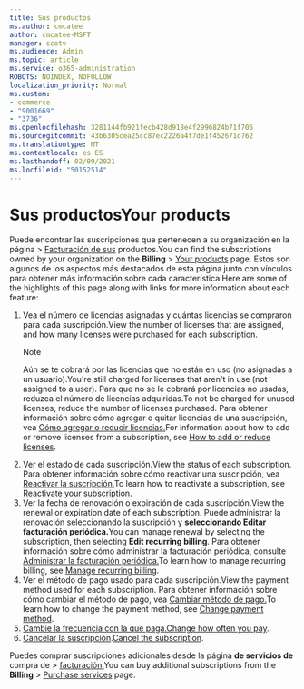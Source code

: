 ```yaml
---
title: Sus productos
ms.author: cmcatee
author: cmcatee-MSFT
manager: scotv
ms.audience: Admin
ms.topic: article
ms.service: o365-administration
ROBOTS: NOINDEX, NOFOLLOW
localization_priority: Normal
ms.custom:
- commerce
- "9001669"
- "3736"
ms.openlocfilehash: 3281144fb921fecb428d918e4f2996824b71f706
ms.sourcegitcommit: 43b6305cea25cc87ec2226a4f7de1f452671d762
ms.translationtype: MT
ms.contentlocale: es-ES
ms.lasthandoff: 02/09/2021
ms.locfileid: "50152514"
---
```

# <a name="your-products"></a><span data-ttu-id="60501-102">Sus productos</span><span class="sxs-lookup"><span data-stu-id="60501-102">Your products</span></span>

<span data-ttu-id="60501-103">Puede encontrar las suscripciones que pertenecen a su organización en la página  >  [Facturación de sus](https://go.microsoft.com/fwlink/p/?linkid=842054) productos.</span><span class="sxs-lookup"><span data-stu-id="60501-103">You can find the subscriptions owned by your organization on the **Billing** > [Your products](https://go.microsoft.com/fwlink/p/?linkid=842054) page.</span></span> <span data-ttu-id="60501-104">Estos son algunos de los aspectos más destacados de esta página junto con vínculos para obtener más información sobre cada característica:</span><span class="sxs-lookup"><span data-stu-id="60501-104">Here are some of the highlights of this page along with links for more information about each feature:</span></span>

1. <span data-ttu-id="60501-105">Vea el número de licencias asignadas y cuántas licencias se compraron para cada suscripción.</span><span class="sxs-lookup"><span data-stu-id="60501-105">View the number of licenses that are assigned, and how many licenses were purchased for each subscription.</span></span>
    > [!NOTE]
    > <span data-ttu-id="60501-106">Aún se te cobrará por las licencias que no están en uso (no asignadas a un usuario).</span><span class="sxs-lookup"><span data-stu-id="60501-106">You're still charged for licenses that aren't in use (not assigned to a user).</span></span> <span data-ttu-id="60501-107">Para que no se le cobrará por licencias no usadas, reduzca el número de licencias adquiridas.</span><span class="sxs-lookup"><span data-stu-id="60501-107">To not be charged for unused licenses, reduce the number of licenses purchased.</span></span> <span data-ttu-id="60501-108">Para obtener información sobre cómo agregar o quitar licencias de una suscripción, vea [Cómo agregar o reducir licencias.](https://docs.microsoft.com/alchemyinsights/how-to-add-or-reduce-licenses)</span><span class="sxs-lookup"><span data-stu-id="60501-108">For information about how to add or remove licenses from a subscription, see [How to add or reduce licenses](https://docs.microsoft.com/alchemyinsights/how-to-add-or-reduce-licenses).</span></span>
2. <span data-ttu-id="60501-109">Ver el estado de cada suscripción.</span><span class="sxs-lookup"><span data-stu-id="60501-109">View the status of each subscription.</span></span> <span data-ttu-id="60501-110">Para obtener información sobre cómo reactivar una suscripción, vea [Reactivar la suscripción.](reactivate-your-subscription.md)</span><span class="sxs-lookup"><span data-stu-id="60501-110">To learn how to reactivate a subscription, see [Reactivate your subscription](reactivate-your-subscription.md).</span></span>
3. <span data-ttu-id="60501-111">Ver la fecha de renovación o expiración de cada suscripción.</span><span class="sxs-lookup"><span data-stu-id="60501-111">View the renewal or expiration date of each subscription.</span></span> <span data-ttu-id="60501-112">Puede administrar la renovación seleccionando la suscripción y **seleccionando Editar facturación periódica.**</span><span class="sxs-lookup"><span data-stu-id="60501-112">You can manage renewal by selecting the subscription, then selecting **Edit recurring billing**.</span></span> <span data-ttu-id="60501-113">Para obtener información sobre cómo administrar la facturación periódica, consulte [Administrar la facturación periódica.](manage-auto-renewal.md)</span><span class="sxs-lookup"><span data-stu-id="60501-113">To learn how to manage recurring billing, see [Manage recurring billing](manage-auto-renewal.md).</span></span>
4. <span data-ttu-id="60501-114">Ver el método de pago usado para cada suscripción.</span><span class="sxs-lookup"><span data-stu-id="60501-114">View the payment method used for each subscription.</span></span> <span data-ttu-id="60501-115">Para obtener información sobre cómo cambiar el método de pago, vea [Cambiar método de pago.](change-payment-method.md)</span><span class="sxs-lookup"><span data-stu-id="60501-115">To learn how to change the payment method, see [Change payment method](change-payment-method.md).</span></span>
5. <span data-ttu-id="60501-116">[Cambie la frecuencia con la que paga.](change-how-often-you-pay.md)</span><span class="sxs-lookup"><span data-stu-id="60501-116">[Change how often you pay](change-how-often-you-pay.md).</span></span>
6. <span data-ttu-id="60501-117">[Cancelar la suscripción](https://go.microsoft.com/fwlink/?linkid=2119113).</span><span class="sxs-lookup"><span data-stu-id="60501-117">[Cancel the subscription](https://go.microsoft.com/fwlink/?linkid=2119113).</span></span>

<span data-ttu-id="60501-118">Puedes comprar suscripciones adicionales desde la página **de servicios de** compra de  >  [facturación.](https://go.microsoft.com/fwlink/p/?linkid=868433)</span><span class="sxs-lookup"><span data-stu-id="60501-118">You can buy additional subscriptions from the **Billing** > [Purchase services](https://go.microsoft.com/fwlink/p/?linkid=868433) page.</span></span>